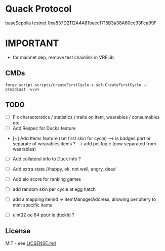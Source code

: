 # Quack Protocol

baseSepolia testnet
0xa837D2112A4A81baec1715B3a38A60cc93Fca99F


# IMPORTANT
- for mainnet dep, remove test chainlink in VRFLib 

## CMDs

```shell
forge script scripts/createFirstCycle.s.sol:CreateFirstCycle --broadcast -vvvv
```

## TODO 
- [ ] Fix characterstics / statistics / traits on item, wearables / consumables etc 
- [ ] Add Respec for Ducks feature
- [~] Add Items feature (set first skin for cycle)
--> is badges part or separate of wearables items ?
--> add pet logic (now separated from wearables)
- [ ] Add collateral info to Duck Info ?
- [ ] Add extra state //happy, ok, not well, angry, dead
- [ ] Add elo score for ranking games 
- [ ] add random skin per cycle at egg hatch
- [ ] add a mapping itemId => itemManagerAddress, allowing periphery to mint specific items

- [ ] uint32 ou 64 pour le duckId ?
## License
MIT - see [LICSENSE.md](LICENSE.md)
